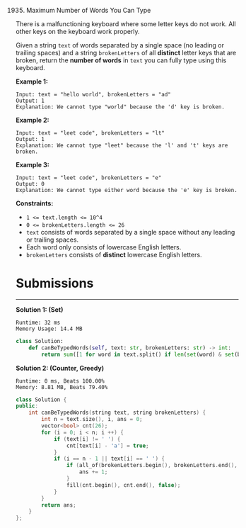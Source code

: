 1935. Maximum Number of Words You Can Type

There is a malfunctioning keyboard where some letter keys do not work. All other keys on the keyboard work properly.

Given a string `text` of words separated by a single space (no leading or trailing spaces) and a string `brokenLetters` of all **distinct** letter keys that are broken, return the **number of words** in `text` you can fully type using this keyboard.

 

**Example 1:**
```
Input: text = "hello world", brokenLetters = "ad"
Output: 1
Explanation: We cannot type "world" because the 'd' key is broken.
```

**Example 2:**
```
Input: text = "leet code", brokenLetters = "lt"
Output: 1
Explanation: We cannot type "leet" because the 'l' and 't' keys are broken.
```

**Example 3:**
```
Input: text = "leet code", brokenLetters = "e"
Output: 0
Explanation: We cannot type either word because the 'e' key is broken.
```

**Constraints:**

* `1 <= text.length <= 10^4`
* `0 <= brokenLetters.length <= 26`
* `text` consists of words separated by a single space without any leading or trailing spaces.
* Each word only consists of lowercase English letters.
* `brokenLetters` consists of **distinct** lowercase English letters.

# Submissions
---
**Solution 1: (Set)**
```
Runtime: 32 ms
Memory Usage: 14.4 MB
```
```python
class Solution:
    def canBeTypedWords(self, text: str, brokenLetters: str) -> int:
        return sum([1 for word in text.split() if len(set(word) & set(brokenLetters)) == 0])
```

**Solution 2: (Counter, Greedy)**
```
Runtime: 0 ms, Beats 100.00%
Memory: 8.81 MB, Beats 79.40%
```
```c++
class Solution {
public:
    int canBeTypedWords(string text, string brokenLetters) {
        int n = text.size(), i, ans = 0;
        vector<bool> cnt(26);
        for (i = 0; i < n; i ++) {
            if (text[i] != ' ') {
                cnt[text[i] - 'a'] = true;
            }
            if (i == n - 1 || text[i] == ' ') {
                if (all_of(brokenLetters.begin(), brokenLetters.end(), [&](auto c){return cnt[c - 'a'] == false;})) {
                    ans += 1;
                }
                fill(cnt.begin(), cnt.end(), false);
            }
        }
        return ans;
    }
};
```
